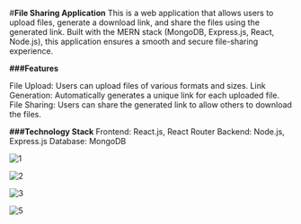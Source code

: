 #**File Sharing Application**
This is a web application that allows users to upload files, generate a download link, and share the files using the generated link. Built with the MERN stack (MongoDB, Express.js, React, Node.js), this application ensures a smooth and secure file-sharing experience.

__###Features__

File Upload: Users can upload files of various formats and sizes.
Link Generation: Automatically generates a unique link for each uploaded file.
File Sharing: Users can share the generated link to allow others to download the files.

__###Technology Stack__
Frontend: React.js, React Router
Backend: Node.js, Express.js
Database: MongoDB






![1](https://github.com/user-attachments/assets/f3b8ca67-b912-47ba-bfd2-d159df8b7069)


![2](https://github.com/user-attachments/assets/c274b130-bb60-4edd-a6cf-dc75f4448d52)


![3](https://github.com/user-attachments/assets/4b8ec893-1646-4488-b33e-a67a719f1d39)


![5](https://github.com/user-attachments/assets/f7c140d4-ef51-4ee7-ad17-4d6e46f5536c)
